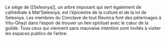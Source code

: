 Le siège de [[Selesnya]], un arbre imposant qui sert également de cathédrale à Mat’Selesnya, est l’épicentre de la culture et de la loi de Selesnya. Les membres du Conclave de tout Ravnica font des pèlerinages à Vitu-Ghazi dans l’espoir de trouver un lien spirituel avec le cœur de la guilde. Tous ceux qui viennent sans mauvaise intention sont invités à visiter les espaces publics de l’arbre. 